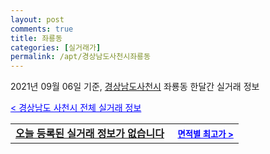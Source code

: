 ```yaml
---
layout: post
comments: true
title: 좌룡동
categories: [실거래가]
permalink: /apt/경상남도사천시좌룡동
---
```


2021년 09월 06일 기준, <a href="/apt/경상남도사천시">경상남도사천시</a> 좌룡동 한달간 실거래 정보

<a style="color: blue;" href="/apt/경상남도사천시">< 경상남도 사천시 전체 실거래 정보</a>
<!---- start ---->
<table>
  <tr>
    <td colspan="4" style="font-weight: bold;"><a href="/apt/경상남도사천시좌룡동{name_without_space}">오늘 등록된 실거래 정보가 없습니다</a> &nbsp;&nbsp;&nbsp; <a style="color: blue; font-size: smaller;" href="/apt/경상남도사천시좌룡동{name_without_space}">면적별 최고가 ></a></td>
  </tr>
    
</table>
<!---- end ---->
    